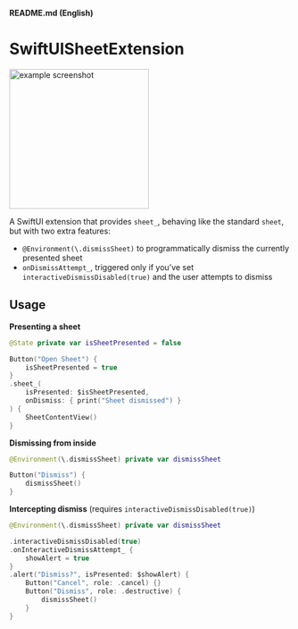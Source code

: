 **README.md (English)**

# SwiftUISheetExtension

<img src="https://github.com/user-attachments/assets/a21cf297-f7fe-4e61-b447-451f8933be02" width=250 alt="example screenshot">

A SwiftUI extension that provides `sheet_`, behaving like the standard `sheet`, but with two extra features:

- `@Environment(\.dismissSheet)` to programmatically dismiss the currently presented sheet  
- `onDismissAttempt_`, triggered only if you’ve set `interactiveDismissDisabled(true)` and the user attempts to dismiss

## Usage

**Presenting a sheet**  
```swift
@State private var isSheetPresented = false

Button("Open Sheet") {
    isSheetPresented = true
}
.sheet_(
    isPresented: $isSheetPresented,
    onDismiss: { print("Sheet dismissed") }
) {
    SheetContentView()
}
```

**Dismissing from inside**  
```swift
@Environment(\.dismissSheet) private var dismissSheet

Button("Dismiss") {
    dismissSheet()
}
```

**Intercepting dismiss** (requires `interactiveDismissDisabled(true)`)  
```swift
@Environment(\.dismissSheet) private var dismissSheet

.interactiveDismissDisabled(true)
.onInteractiveDismissAttempt_ {
    showAlert = true
}
.alert("Dismiss?", isPresented: $showAlert) {
    Button("Cancel", role: .cancel) {}
    Button("Dismiss", role: .destructive) {
        dismissSheet()
    }
}
```


